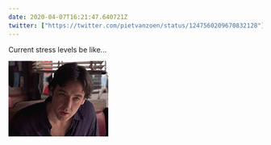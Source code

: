 ```yaml
---
date: 2020-04-07T16:21:47.640721Z
twitter: ["https://twitter.com/pietvanzoen/status/1247560209670832128"]
---
```

Current stress levels be like...

![](/media/F9AD9846-B6FB-4C01-B476-9C2389B89783.gif)

